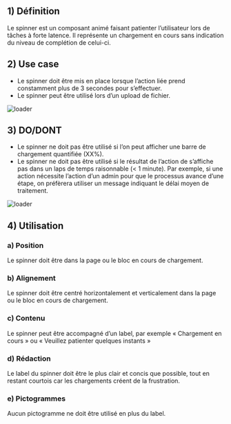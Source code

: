 ## 1) Définition

Le spinner est un composant animé faisant patienter l’utilisateur lors de tâches à forte latence. Il représente un chargement en cours sans indication du niveau de complétion de celui-ci.

## 2) Use case

- Le spinner doit être mis en place lorsque l’action liée prend constamment plus de 3 secondes pour s’effectuer.
- Le spinner peut être utilisé lors d’un upload de fichier.

<p><img src="../../assets/images/loader/loader-01.jpg" alt="loader" class="tk-markdown__img-fullscreen" /></p>

## 3) DO/DONT

- Le spinner ne doit pas être utilisé si l’on peut afficher une barre de chargement quantifiée (XX%).
- Le spinner ne doit pas être utilisé si le résultat de l’action de s’affiche pas dans un laps de temps raisonnable (< 1 minute). Par exemple, si une action nécessite l’action d’un admin pour que le processus avance d’une étape, on préfèrera utiliser un message indiquant le délai moyen de traitement.

<p><img src="../../assets/images/loader/loader-02.jpg" alt="loader" class="tk-markdown__img-fullscreen" /></p>

## 4) Utilisation

### a) Position

Le spinner doit être dans la page ou le bloc en cours de chargement.

### b) Alignement

Le spinner doit être centré horizontalement et verticalement dans la page ou le bloc en cours de chargement.

### c) Contenu

Le spinner peut être accompagné d’un label, par exemple «&nbsp;Chargement en cours&nbsp;» ou «&nbsp;Veuillez patienter quelques instants&nbsp;»

### d) Rédaction

Le label du spinner doit être le plus clair et concis que possible, tout en restant courtois car les chargements créent de la frustration.

### e) Pictogrammes

Aucun pictogramme ne doit être utilisé en plus du label.
